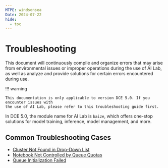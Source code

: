 ```yaml
---
MTPE: windsonsea
Date: 2024-07-22
hide:
  - toc
---
```


# Troubleshooting

This document will continuously compile and organize errors that may arise from environmental issues
or improper operations during the use of AI Lab, as well as analyze and provide
solutions for certain errors encountered during use.

!!! warning

    This documentation is only applicable to version DCE 5.0. If you encounter issues with
    the use of AI Lab, please refer to this troubleshooting guide first.

In DCE 5.0, the module name for AI Lab is `baize`,
which offers one-stop solutions for model training, inference, model management, and more.

## Common Troubleshooting Cases

- [Cluster Not Found in Drop-Down List](./cluster-not-found.md)
- [Notebook Not Controlled by Queue Quotas](./notebook-not-controlled-by-quotas.md)
- [Queue Initialization Failed](./local-queue-initialization-failed.md)
